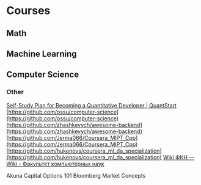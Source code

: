 # Courses

## Math

## Machine Learning
## Computer Science
### Other
[Self-Study Plan for Becoming a Quantitative Developer | QuantStart](https://www.quantstart.com/articles/Self-Study-Plan-for-Becoming-a-Quantitative-Developer/)
[https://github.com/ossu/computer-science](https://github.com/ossu/computer-science)
[https://github.com/zhashkevych/awesome-backend](https://github.com/zhashkevych/awesome-backend)
[https://github.com/Jerma066/Coursera_MIPT_Cpp](https://github.com/Jerma066/Coursera_MIPT_Cpp)
[https://github.com/hukenovs/coursera_ml_da_specialization](https://github.com/hukenovs/coursera_ml_da_specialization)
[Wiki ФКН — Wiki - Факультет компьютерных наук](http://wiki.cs.hse.ru/%D0%97%D0%B0%D0%B3%D0%BB%D0%B0%D0%B2%D0%BD%D0%B0%D1%8F_%D1%81%D1%82%D1%80%D0%B0%D0%BD%D0%B8%D1%86%D0%B0)


Akuna Capital Options 101
Bloomberg Market Concepts